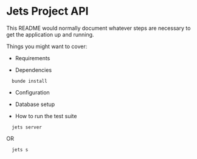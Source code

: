 # Jets Project API

This README would normally document whatever steps are necessary to get the application up and running.

Things you might want to cover:

* Requirements


* Dependencies
```
  bunde install
```

* Configuration


* Database setup


* How to run the test suite
```
  jets server
```
  OR
```
  jets s
```
